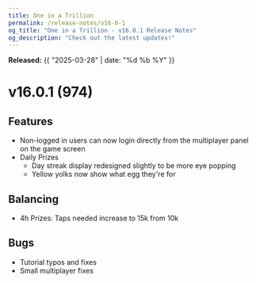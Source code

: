 ```yaml
---
title: One in a Trillion
permalink: /release-notes/v16-0-1
og_title: "One in a Trillion - v16.0.1 Release Notes"
og_description: "Check out the latest updates!"
---
```

**Released:** {{ "2025-03-28" | date: "%d %b %Y" }}

# v16.0.1 (974)
## Features
- Non-logged in users can now login directly from the multiplayer panel on the game screen
- Daily Prizes
  - Day streak display redesigned slightly to be more eye popping
  - Yellow yolks now show what egg they're for

## Balancing
- 4h Prizes: Taps needed increase to 15k from 10k

## Bugs
- Tutorial typos and fixes
- Small multiplayer fixes
